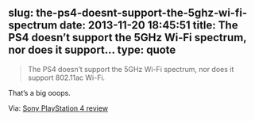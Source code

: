 slug: the-ps4-doesnt-support-the-5ghz-wi-fi-spectrum
date: 2013-11-20 18:45:51
title: The PS4 doesn’t support the 5GHz Wi-Fi spectrum, nor does it support...
type: quote
---

> The PS4 doesn’t support the 5GHz Wi-Fi spectrum, nor does it support 802.11ac Wi-Fi.

That’s a big ooops.

 Via: [Sony PlayStation 4 review](http://www.theverge.com/2013/11/15/5106888/sony-playstation-4-review)
